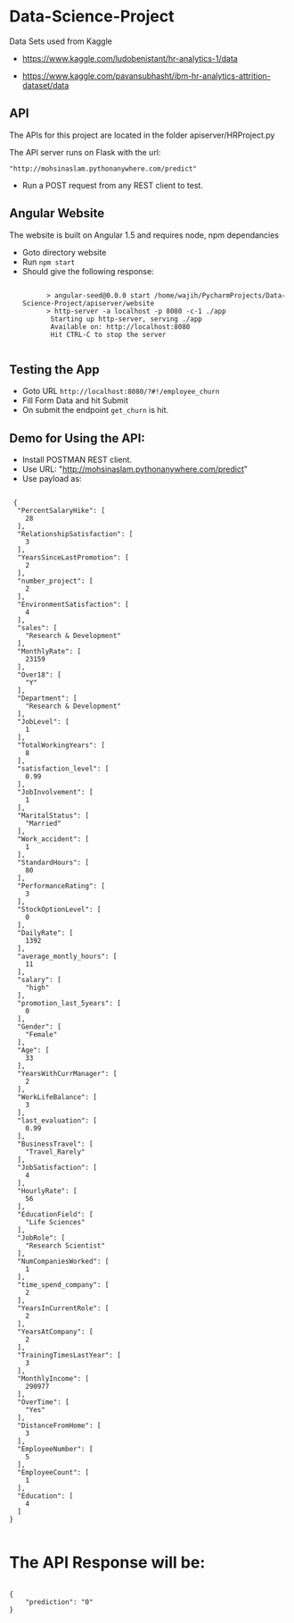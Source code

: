 # Data-Science-Project
Data Sets used from Kaggle

- https://www.kaggle.com/ludobenistant/hr-analytics-1/data

- https://www.kaggle.com/pavansubhasht/ibm-hr-analytics-attrition-dataset/data



## API

The APIs for this project are located in the folder apiserver/HRProject.py

The API server runs on Flask with the url:
<pre><code>"http://mohsinaslam.pythonanywhere.com/predict"</code></pre>

- Run a POST request from any REST client to test.


## Angular Website

The website is built on Angular 1.5 and requires node, npm dependancies

- Goto directory website
- Run `npm start`
- Should give the following response:
    <pre><code>
        > angular-seed@0.0.0 start /home/wajih/PycharmProjects/Data-Science-Project/apiserver/website
        > http-server -a localhost -p 8080 -c-1 ./app
         Starting up http-server, serving ./app
         Available on: http://localhost:8080
         Hit CTRL-C to stop the server
    </code></pre>
    
 ## Testing the App
 
 - Goto URL `http://localhost:8080/?#!/employee_churn`
 - Fill Form Data and hit Submit
 - On submit the endpoint `get_churn` is hit.
 
 ## Demo for Using the API:
 - Install POSTMAN REST client.
 - Use URL: "http://mohsinaslam.pythonanywhere.com/predict"
 - Use payload as:
 <pre><code>
 {
  "PercentSalaryHike": [
    28
  ],
  "RelationshipSatisfaction": [
    3
  ],
  "YearsSinceLastPromotion": [
    2
  ],
  "number_project": [
    2
  ],
  "EnvironmentSatisfaction": [
    4
  ],
  "sales": [
    "Research & Development"
  ],
  "MonthlyRate": [
    23159
  ],
  "Over18": [
    "Y"
  ],
  "Department": [
    "Research & Development"
  ],
  "JobLevel": [
    1
  ],
  "TotalWorkingYears": [
    8
  ],
  "satisfaction_level": [
    0.99
  ],
  "JobInvolvement": [
    1
  ],
  "MaritalStatus": [
    "Married"
  ],
  "Work_accident": [
    1
  ],
  "StandardHours": [
    80
  ],
  "PerformanceRating": [
    3
  ],
  "StockOptionLevel": [
    0
  ],
  "DailyRate": [
    1392
  ],
  "average_montly_hours": [
    11
  ],
  "salary": [
    "high"
  ],
  "promotion_last_5years": [
    0
  ],
  "Gender": [
    "Female"
  ],
  "Age": [
    33
  ],
  "YearsWithCurrManager": [
    2
  ],
  "WorkLifeBalance": [
    3
  ],
  "last_evaluation": [
    0.99
  ],
  "BusinessTravel": [
    "Travel_Rarely"
  ],
  "JobSatisfaction": [
    4
  ],
  "HourlyRate": [
    56
  ],
  "EducationField": [
    "Life Sciences"
  ],
  "JobRole": [
    "Research Scientist"
  ],
  "NumCompaniesWorked": [
    1
  ],
  "time_spend_company": [
    2
  ],
  "YearsInCurrentRole": [
    2
  ],
  "YearsAtCompany": [
    2
  ],
  "TrainingTimesLastYear": [
    3
  ],
  "MonthlyIncome": [
    290977
  ],
  "OverTime": [
    "Yes"
  ],
  "DistanceFromHome": [
    3
  ],
  "EmployeeNumber": [
    5
  ],
  "EmployeeCount": [
    1
  ],
  "Education": [
    4
  ]
}
 </code></pre>

# The API Response will be:
<code>
{
    "prediction": "0"
}
</code>
